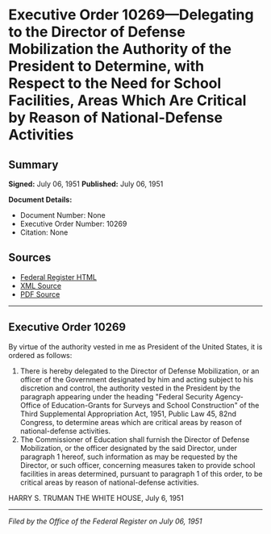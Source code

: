 # Executive Order 10269—Delegating to the Director of Defense Mobilization the Authority of the President to Determine, with Respect to the Need for School Facilities, Areas Which Are Critical by Reason of National-Defense Activities

## Summary

**Signed:** July 06, 1951
**Published:** July 06, 1951

**Document Details:**
- Document Number: None
- Executive Order Number: 10269
- Citation: None

## Sources
- [Federal Register HTML](https://www.presidency.ucsb.edu/documents/executive-order-10269-delegating-the-director-defense-mobilization-the-authority-the)
- [XML Source](None)
- [PDF Source](None)

---

## Executive Order 10269

By virtue of the authority vested in me as President of the United States, it is ordered as follows:
1. There is hereby delegated to the Director of Defense Mobilization, or an officer of the Government designated by him and acting subject to his discretion and control, the authority vested in the President by the paragraph appearing under the heading "Federal Security Agency-Office of Education-Grants for Surveys and School Construction" of the Third Supplemental Appropriation Act, 1951, Public Law 45, 82nd Congress, to determine areas which are critical areas by reason of national-defense activities.
2. The Commissioner of Education shall furnish the Director of Defense Mobilization, or the officer designated by the said Director, under paragraph 1 hereof, such information as may be requested by the Director, or such officer, concerning measures taken to provide school facilities in areas determined, pursuant to paragraph 1 of this order, to be critical areas by reason of national-defense activities.

HARRY S. TRUMAN
THE WHITE HOUSE,
July 6, 1951

---

*Filed by the Office of the Federal Register on July 06, 1951*
